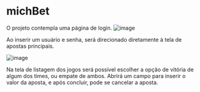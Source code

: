 # michBet

O projeto contempla uma página de login.
![image](https://github.com/user-attachments/assets/4a61ed4a-530c-4b07-9d7f-483a72ab5bf0)

Ao inserir um usuário e senha, será direcionado diretamente à tela de apostas principais.

![image](https://github.com/user-attachments/assets/a72d7ea0-4bf9-4b3d-8345-8d5019b65e85)

Na tela de listagem dos jogos será possível escolher a opção de vitória de algum dos times, ou empate de ambos.
Abrirá um campo para inserir o valor da aposta, e após concluir, pode se cancelar a aposta.

